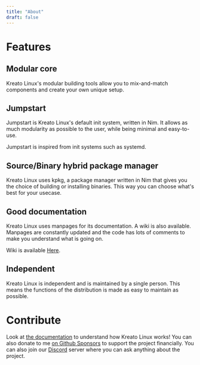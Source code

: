 ```yaml
---
title: "About"
draft: false 
---
```


# Features

## Modular core
Kreato Linux's modular building tools allow you to mix-and-match components and create your own unique setup.

## Jumpstart
Jumpstart is Kreato Linux's default init system, written in Nim. It allows as much modularity as possible to the user, while being minimal and easy-to-use.

Jumpstart is inspired from init systems such as systemd.

## Source/Binary hybrid package manager
Kreato Linux uses kpkg, a package manager written in Nim that gives you the choice of building or installing binaries. This way you can choose what's best for your usecase.

## Good documentation
Kreato Linux uses manpages for its documentation. A wiki is also available. Manpages are constantly updated and the code has lots of comments to make you understand what is going on.

Wiki is available [Here](https://wiki.linux.kreato.dev).

## Independent
Kreato Linux is independent and is maintained by a single person. This means the functions of the distribution is made as easy to maintain as possible. 

# Contribute
Look at [the documentation](./docs) to understand how Kreato Linux works! You can also donate to me [on Github Sponsors](https://github.com/sponsors/kreatoo) to support the project financially. You can also join our [Discord](https://discord.gg/5vTYnkepX6) server where you can ask anything about the project.
